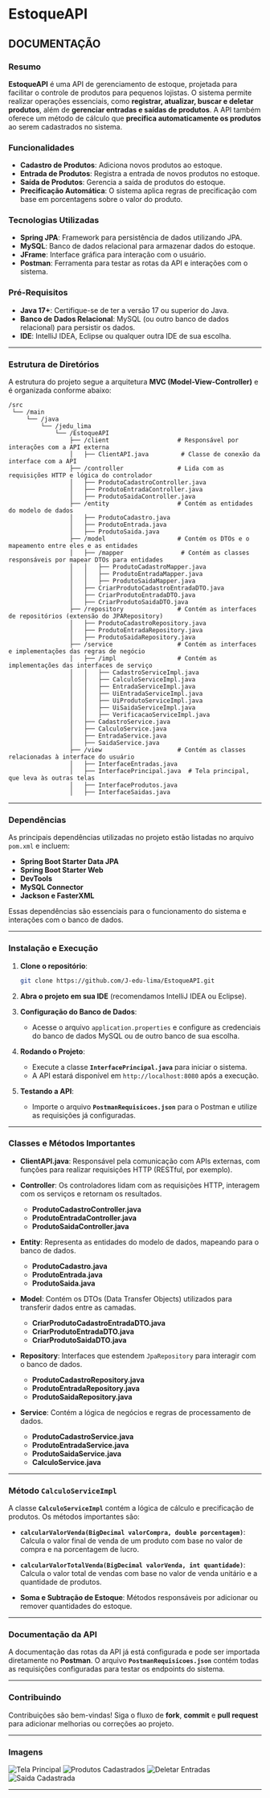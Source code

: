 # EstoqueAPI

## DOCUMENTAÇÃO

### Resumo

**EstoqueAPI** é uma API de gerenciamento de estoque, projetada para facilitar o controle de produtos para pequenos lojistas. O sistema permite realizar operações essenciais, como **registrar, atualizar, buscar e deletar produtos**, além de **gerenciar entradas e saídas de produtos**. A API também oferece um método de cálculo que **precifica automaticamente os produtos** ao serem cadastrados no sistema.

### Funcionalidades

- **Cadastro de Produtos**: Adiciona novos produtos ao estoque.
- **Entrada de Produtos**: Registra a entrada de novos produtos no estoque.
- **Saída de Produtos**: Gerencia a saída de produtos do estoque.
- **Precificação Automática**: O sistema aplica regras de precificação com base em porcentagens sobre o valor do produto.

### Tecnologias Utilizadas

- **Spring JPA**: Framework para persistência de dados utilizando JPA.
- **MySQL**: Banco de dados relacional para armazenar dados do estoque.
- **JFrame**: Interface gráfica para interação com o usuário.
- **Postman**: Ferramenta para testar as rotas da API e interações com o sistema.

### Pré-Requisitos

- **Java 17+**: Certifique-se de ter a versão 17 ou superior do Java.
- **Banco de Dados Relacional**: MySQL (ou outro banco de dados relacional) para persistir os dados.
- **IDE**: IntelliJ IDEA, Eclipse ou qualquer outra IDE de sua escolha.
  
---

### Estrutura de Diretórios

A estrutura do projeto segue a arquitetura **MVC (Model-View-Controller)** e é organizada conforme abaixo:

```
/src
 └── /main
     └── /java
         └── /jedu_lima
             └── /EstoqueAPI
                 ├── /client                   # Responsável por interações com a API externa
                 │   ├── ClientAPI.java         # Classe de conexão da interface com a API
                 ├── /controller               # Lida com as requisições HTTP e lógica do controlador
                 │   ├── ProdutoCadastroController.java
                 │   ├── ProdutoEntradaController.java
                 │   ├── ProdutoSaidaController.java
                 ├── /entity                   # Contém as entidades do modelo de dados
                 │   ├── ProdutoCadastro.java
                 │   ├── ProdutoEntrada.java
                 │   ├── ProdutoSaida.java
                 ├── /model                    # Contém os DTOs e o mapeamento entre eles e as entidades
                 │   ├── /mapper                # Contém as classes responsáveis por mapear DTOs para entidades
                 │   │   ├── ProdutoCadastroMapper.java
                 │   │   ├── ProdutoEntradaMapper.java
                 │   │   ├── ProdutoSaidaMapper.java
                 │   ├── CriarProdutoCadastroEntradaDTO.java
                 │   ├── CriarProdutoEntradaDTO.java
                 │   ├── CriarProdutoSaidaDTO.java
                 ├── /repository               # Contém as interfaces de repositórios (extensão do JPARepository)
                 │   ├── ProdutoCadastroRepository.java
                 │   ├── ProdutoEntradaRepository.java
                 │   ├── ProdutoSaidaRepository.java
                 ├── /service                  # Contém as interfaces e implementações das regras de negócio
                 │   ├── /impl                 # Contém as implementações das interfaces de serviço
                 │   │   ├── CadastroServiceImpl.java
                 │   │   ├── CalculoServiceImpl.java
                 │   │   ├── EntradaServiceImpl.java
                 │   │   ├── UiEntradaServiceImpl.java
                 │   │   ├── UiProdutoServiceImpl.java
                 │   │   ├── UiSaidaServiceImpl.java
                 │   │   ├── VerificacaoServiceImpl.java
                 │   ├── CadastroService.java
                 │   ├── CalculoService.java
                 │   ├── EntradaService.java
                 │   ├── SaidaService.java
                 ├── /view                     # Contém as classes relacionadas à interface do usuário
                 │   ├── InterfaceEntradas.java
                 │   ├── InterfacePrincipal.java  # Tela principal, que leva às outras telas
                 │   ├── InterfaceProdutos.java
                 │   ├── InterfaceSaidas.java
```

---

### Dependências

As principais dependências utilizadas no projeto estão listadas no arquivo `pom.xml` e incluem:

- **Spring Boot Starter Data JPA**
- **Spring Boot Starter Web**
- **DevTools**
- **MySQL Connector**
- **Jackson e FasterXML**

Essas dependências são essenciais para o funcionamento do sistema e interações com o banco de dados.

---

### Instalação e Execução

1. **Clone o repositório**:
   ```bash
   git clone https://github.com/J-edu-lima/EstoqueAPI.git
   ```

2. **Abra o projeto em sua IDE** (recomendamos IntelliJ IDEA ou Eclipse).

3. **Configuração do Banco de Dados**:
   - Acesse o arquivo `application.properties` e configure as credenciais do banco de dados MySQL ou de outro banco de sua escolha.

4. **Rodando o Projeto**:
   - Execute a classe **`InterfacePrincipal.java`** para iniciar o sistema.
   - A API estará disponível em `http://localhost:8080` após a execução.

5. **Testando a API**:
   - Importe o arquivo **`PostmanRequisicoes.json`** para o Postman e utilize as requisições já configuradas.

---

### Classes e Métodos Importantes

- **ClientAPI.java**: Responsável pela comunicação com APIs externas, com funções para realizar requisições HTTP (RESTful, por exemplo).
  
- **Controller**: Os controladores lidam com as requisições HTTP, interagem com os serviços e retornam os resultados.
    - **ProdutoCadastroController.java**
    - **ProdutoEntradaController.java**
    - **ProdutoSaidaController.java**
  
- **Entity**: Representa as entidades do modelo de dados, mapeando para o banco de dados.
    - **ProdutoCadastro.java**
    - **ProdutoEntrada.java**
    - **ProdutoSaida.java**
  
- **Model**: Contém os DTOs (Data Transfer Objects) utilizados para transferir dados entre as camadas.
    - **CriarProdutoCadastroEntradaDTO.java**
    - **CriarProdutoEntradaDTO.java**
    - **CriarProdutoSaidaDTO.java**
  
- **Repository**: Interfaces que estendem `JpaRepository` para interagir com o banco de dados.
    - **ProdutoCadastroRepository.java**
    - **ProdutoEntradaRepository.java**
    - **ProdutoSaidaRepository.java**
  
- **Service**: Contém a lógica de negócios e regras de processamento de dados.
    - **ProdutoCadastroService.java**
    - **ProdutoEntradaService.java**
    - **ProdutoSaidaService.java**
    - **CalculoService.java**

---

### Método `CalculoServiceImpl`

A classe **`CalculoServiceImpl`** contém a lógica de cálculo e precificação de produtos. Os métodos importantes são:

- **`calcularValorVenda(BigDecimal valorCompra, double porcentagem)`**: Calcula o valor final de venda de um produto com base no valor de compra e na porcentagem de lucro.

- **`calcularValorTotalVenda(BigDecimal valorVenda, int quantidade)`**: Calcula o valor total de vendas com base no valor de venda unitário e a quantidade de produtos.

- **Soma e Subtração de Estoque**: Métodos responsáveis por adicionar ou remover quantidades do estoque.

---

### Documentação da API

A documentação das rotas da API já está configurada e pode ser importada diretamente no **Postman**. O arquivo **`PostmanRequisicoes.json`** contém todas as requisições configuradas para testar os endpoints do sistema.

---

### Contribuindo

Contribuições são bem-vindas! Siga o fluxo de **fork**, **commit** e **pull request** para adicionar melhorias ou correções ao projeto.

---

### Imagens

![Tela Principal](https://github.com/J-edu-lima/EstoqueAPI/blob/main/images/InterfacePrincipal.png?raw=true)
![Produtos Cadastrados](https://github.com/J-edu-lima/EstoqueAPI/blob/main/images/ProdutosCadastrados.png?raw=true)
![Deletar Entradas](https://github.com/J-edu-lima/EstoqueAPI/blob/main/images/DeletarEntrada.png?raw=true)
![Saida Cadastrada](https://github.com/J-edu-lima/EstoqueAPI/blob/main/images/SaidaCadastro.png?raw=true)

---
